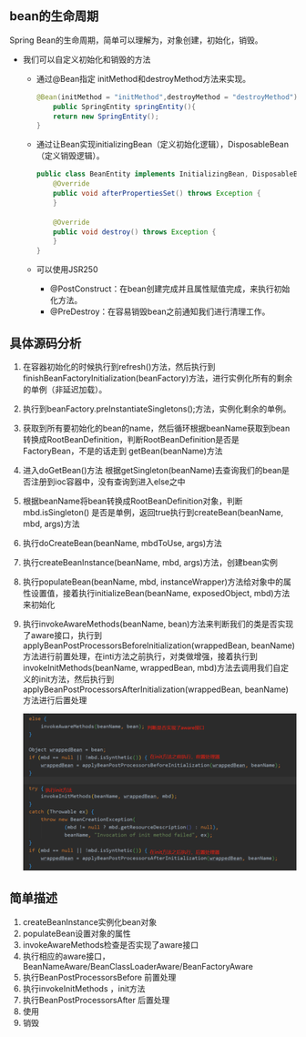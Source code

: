 ## bean的生命周期

Spring Bean的生命周期，简单可以理解为，对象创建，初始化，销毁。

- 我们可以自定义初始化和销毁的方法

  - 通过@Bean指定 initMethod和destroyMethod方法来实现。

    ```java
    @Bean(initMethod = "initMethod",destroyMethod = "destroyMethod")
        public SpringEntity springEntity(){
        return new SpringEntity();
    }
    ```

  - 通过让Bean实现initializingBean（定义初始化逻辑），DisposableBean（定义销毁逻辑）。

    ```java
    public class BeanEntity implements InitializingBean, DisposableBean {
        @Override
        public void afterPropertiesSet() throws Exception {
        }
    
        @Override
        public void destroy() throws Exception {
        }
    }
    ```

  - 可以使用JSR250
    - @PostConstruct：在bean创建完成并且属性赋值完成，来执行初始化方法。
    - @PreDestroy：在容易销毁bean之前通知我们进行清理工作。

## 具体源码分析

1. 在容器初始化的时候执行到refresh()方法，然后执行到finishBeanFactoryInitialization(beanFactory)方法，进行实例化所有的剩余的单例（非延迟加载）。

2. 执行到beanFactory.preInstantiateSingletons();方法，实例化剩余的单例。

3. 获取到所有要初始化的bean的name，然后循环根据beanName获取到bean转换成RootBeanDefinition，判断RootBeanDefinition是否是 FactoryBean，不是的话走到 getBean(beanName)方法

4. 进入doGetBean()方法 根据getSingleton(beanName)去查询我们的bean是否注册到ioc容器中，没有查询到进入else之中 

5. 根据beanName将bean转换成RootBeanDefinition对象，判断 mbd.isSingleton() 是否是单例，返回true执行到createBean(beanName, mbd, args)方法

6. 执行doCreateBean(beanName, mbdToUse, args)方法

7. 执行createBeanInstance(beanName, mbd, args)方法，创建bean实例

8. 执行populateBean(beanName, mbd, instanceWrapper)方法给对象中的属性设置值，接着执行initializeBean(beanName, exposedObject, mbd)方法来初始化

9. 执行invokeAwareMethods(beanName, bean)方法来判断我们的类是否实现了aware接口，执行到applyBeanPostProcessorsBeforeInitialization(wrappedBean, beanName)方法进行前置处理，在inti方法之前执行，对类做增强，接着执行到invokeInitMethods(beanName, wrappedBean, mbd)方法去调用我们自定义的init方法，然后执行到applyBeanPostProcessorsAfterInitialization(wrappedBean, beanName)方法进行后置处理

   ![](https://raw.githubusercontent.com/itlixudong/Image/main/img/20210228172527.png)

## 简单描述

1. createBeanInstance实例化bean对象
2. populateBean设置对象的属性
3. invokeAwareMethods检查是否实现了aware接口
4. 执行相应的aware接口，BeanNameAware/BeanClassLoaderAware/BeanFactoryAware
5. 执行BeanPostProcessorsBefore 前置处理
6. 执行invokeInitMethods ，init方法
7. 执行BeanPostProcessorsAfter 后置处理
8. 使用
9. 销毁